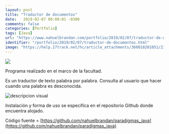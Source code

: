 ```yaml
---
layout: post
title: "Traductor de documentos"
date:   2019-02-07 00:00:01 -0300
comments: false
categories: [Portfolio]
tags: [Java]
url: "https://www.nahuelbrandan.com/portfolio/2019/02/07/traductor-de-documentos.html"
identifier: "/portfolio/2019/02/07/traductor-de-documentos.html"
image: "https://help.17track.net/hc/article_attachments/360018201051/235533167-01.gif"
---
```


![](https://help.17track.net/hc/article_attachments/360018201051/235533167-01.gif)

Programa realizado en el marco de la facultad.

Es un traductor de texto palabra por palabra. Consulta al usuario que hacer cuando una palabra es desconocida.

![descripcion visual](https://docs.google.com/drawings/d/e/2PACX-1vQYp1lJji6DKABS1UKgpwqocQnBrO8jYMfIXCS8u_AbTD4F5PIpBwpeyOHvFLuXdTVuh388cjImaTjL/pub?w=960&h=720)

Instalación y forma de uso se especifica en el repositorio Github donde encuentra alojado.

Código fuente = [https://github.com/nahuelbrandan/paradigmas_java](https://github.com/nahuelbrandan/paradigmas_java)
